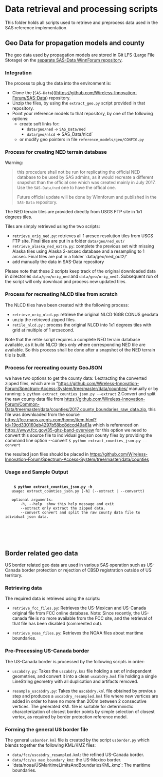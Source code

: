 # Data retrieval and processing scripts

This folder holds all scripts used to retrieve and preprocess data used in the
SAS reference implementation.

## Geo Data for propagation models and county

The geo data used by propagation models are stored 
in Git LFS (Large File Storage) on the [separate SAS-Data WinnForum repository](https://github.com/Wireless-Innovation-Forum/SAS-Data).

### Integration

The process to plug the data into the environment is:

 - Clone the [`SAS-Data`]((https://github.com/Wireless-Innovation-Forum/SAS-Data)
 repository.
 - Unzip the files, by using the `extract_geo.py` script provided in that repository.
 - Point your reference models to that repository, by one of the following options:
   + create soft links for:
      * `data/geo/ned` -> `SAS_Data/ned`
      * `data/geo/nlcd` -> SAS_Data/nlcd`
   + or modify geo pointers in file `reference_models/geo/CONFIG.py`

### Process for creating NED terrain database

Warning: 
> this procedure shall not be run for replicating the official NED database to be
> used by SAS admins, as it would recreate a different snapshot than the official one which
> was created mainly in July 2017. Use the `SAS-Data/ned` one to have the offical one.
>
> Future official update will be done by Winnforum and published in the `SAS-Data` repository.


The NED terrain tiles are provided directly from USGS FTP site in 1x1 degrees tiles.

Tiles are simply retrieved using the two scripts:

  - `retrieve_orig_ned.py`: retrieves all 1 arcsec resolution tiles from USGS FTP site.
    Final tiles are put in a folder `data/geo/ned_out/`
  - `retrieve_alaska_ned_extra.py`: complete the previous set with missing Alaska tiles
    using Alaska 2-arcsec database and a resampling to 1 arcsec. 
    Final tiles are put in a folder `data/geo/ned_out2/'
  - add manually the data in SAS-Data repository
  
Please note that these 2 scripts keep track of the original downloaded data in 
directories `data/geo/orig_ned` and `data/geo/orig_ned2`. Subsequent run of the script
will only download and process new updated tiles.


### Process for recreating NLCD tiles from scratch

The NLCD tiles have been created with the following process:

 - `retrieve_orig_nlcd.py`: retrieve the original NLCD 16GB CONUS geodata
 - unzip the retrieved zipped files.
 - `retile_nlcd.py` : process the original NLCD into 1x1 degrees tiles with grid
   at multiple of 1 arcsecond. 

Note that the retile script requires a complete NED terrain database available, as it
build NLCD tiles only where corresponding NED tile are available.
So this process shall be done after a snapshot of the NED terrain tile is built.
      

### Process for recreating county GeoJSON
we have two options to get the county data:
	1.extracting the converted zipped files, which are in "https://github.com/Wireless-Innovation-Forum/Spectrum-Access-System/tree/master/data/counties/ manually or by running:
		`$ python extract_counties_json.py --extract`
	2.Convert and split the raw county data file from https://github.com/Wireless-Innovation-Forum/Common-Data/tree/master/data/counties/2017_county_boundaries_raw_data.zip, this file was downloaded from the source https://fcc.maps.arcgis.com/home/item.html?id=19cd330160eb4297b58bc8dccd49a61a which is referenced on https://www.fcc.gov/35-ghz-band-overview 
		for this option we need to convert this source file to individual geojson county files by providing the
	 command line option --convert
		`$ python extract_counties_json.py --convert`
		
the resulted json files should be placed in https://github.com/Wireless-Innovation-Forum/Spectrum-Access-System/tree/master/data/counties


### Usage and Sample Output
   <pre>
   <code>
   <b> $ python extract_counties_json.py -h </b>
   usage: extract_counties_json.py [-h] (--extract | --convertt)

   optional arguments:
       -h, --help  show this help message and exit
	   --extract only extract the zipped data.
       --convert convert and split the raw county data file to idividual json data.
   </pre>
   </code>
  

## Border related geo data

US border related geo data are used in various SAS operation such as US-Canada border 
protection or rejection of CBSD registration outside of US territory.

### Retrieving data

The required data is retrieved using the scripts:

 - `retrieve_fcc_files.py`: Retrieves the US-Mexican and US-Canada original file from
 FCC online database. Note: Since recently, the US-canada file is no more available 
 from the FCC site, and the retrieval of that file has been disabled (commented out).

 - `retrieve_noaa_files.py`: Retrieves the NOAA files about maritime boundaries.
 

### Pre-Processing US-Canada border

The US-Canada border is processed by the following scripts in order:

 - `uscabdry.py`: Takes the `uscabdry.kmz` file holding a set of independent geometries, 
 and convert it into a clean `uscabdry.kml` file holding a single LineString geometry with
 all duplication and artifacts removed.
 
 - `resample_uscabdry.py`: Takes the `uscabdry.kml` file obtained by previous step and 
 produces a `uscabdry_resampled.kml` file where  new vertices are added in order to have 
 no more than 200m between 2 consecutive vertices. 
 The generated KML file is suitable for deterministic characterization of closest border 
 points by simple selection of closest vertex, as required by border protection reference 
 model.
 

### Forming the general US border file

The general `usborder.kml` file is created by the script `usborder.py` which blends
together the following KML/KMZ files:
 
  - `data/fcc/uscabdry_resampled.kml`: the refined US-Canada border.
  - `data/fcc/us_mex_boundary_kmz`: the US-Mexico border.
  - 'data/noaa/USMaritimeLimitsAndBoundariesKML.kmz`: The maritime boundaries.
  

